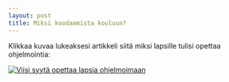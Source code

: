 ```yaml
---
layout: post
title: Miksi koodaamista kouluun?
---
```


Klikkaa kuvaa lukeaksesi artikkeli siitä miksi lapsille tulisi opettaa ohjelmointia:

<a href="http://www.avatargeneration.com/2013/10/5-reasons-to-teach-kids-to-code/"><img src="{{ site.kuvat.blogi }}/5-reasons-to-teach-kids-to-code.jpg" alt="Viisi syytä opettaa lapsia ohjelmoimaan" /></a>